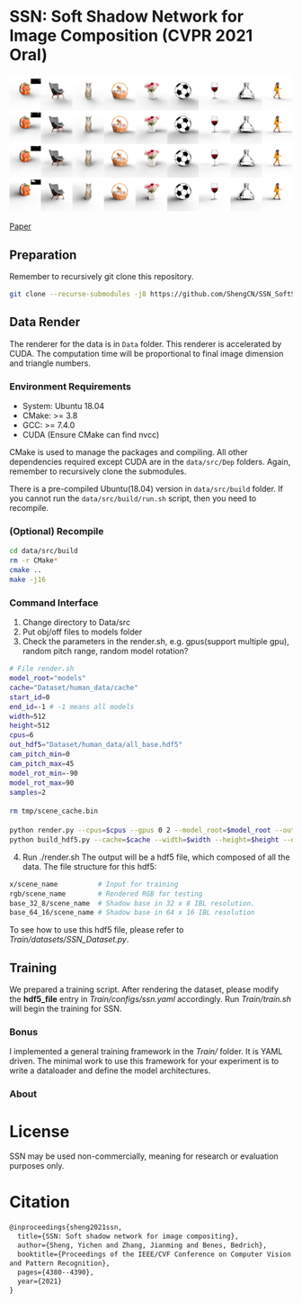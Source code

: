 # SSN: Soft Shadow Network for Image Composition (CVPR 2021 Oral)
![Results](imgs/main_teaser.png)

[Paper](https://openaccess.thecvf.com/content/CVPR2021/papers/Sheng_SSN_Soft_Shadow_Network_for_Image_Compositing_CVPR_2021_paper.pdf)

## Preparation 
Remember to recursively git clone this repository. 
```Bash
git clone --recurse-submodules -j8 https://github.com/ShengCN/SSN_SoftShadowNet.git
```


## Data Render
The renderer for the data is in `Data` folder. This renderer is accelerated by CUDA. The computation time will be proportional to final image dimension and triangle numbers. 

### Environment Requirements
* System: Ubuntu 18.04
* CMake: >= 3.8
* GCC: >= 7.4.0
* CUDA (Ensure CMake can find nvcc)

CMake is used to manage the packages and compiling. All other dependencies required except CUDA are in the `data/src/Dep` folders. Again, remember to recursively clone the submodules. 

There is a pre-compiled Ubuntu(18.04) version in `data/src/build` folder. If you cannot run the `data/src/build/run.sh` script, then you need to recompile. 

### (Optional) Recompile 
```Bash
cd data/src/build
rm -r CMake*
cmake ..
make -j16
```

### Command Interface
1. Change directory to Data/src
2. Put obj/off files to models folder 
3. Check the parameters in the render.sh, e.g. gpus(support multiple gpu), random pitch range, random model rotation?

``` Bash
# File render.sh
model_root="models"
cache="Dataset/human_data/cache"
start_id=0
end_id=-1 # -1 means all models
width=512
height=512
cpus=6
out_hdf5="Dataset/human_data/all_base.hdf5"
cam_pitch_min=0
cam_pitch_max=45
model_rot_min=-90
model_rot_max=90
samples=2

rm tmp/scene_cache.bin

python render.py --cpus=$cpus --gpus 0 2 --model_root=$model_root --out_folder=$cache --start_id=$start_id --end_id=$end_id --width=$width --height=$height --samples=$samples --cam_pitch_min=$cam_pitch_min --cam_pitch_max=$cam_pitch_max --model_rot_min=$model_rot_min --model_rot_max=$model_rot_max &&
python build_hdf5.py --cache=$cache --width=$width --height=$height --out_hdf5=$out_hdf5
```
4. Run ./render.sh
The output will be a hdf5 file, which composed of all the data. The file structure for this hdf5: 

``` Bash
x/scene_name          # Input for training    
rgb/scene_name        # Rendered RGB for testing
base_32_8/scene_name  # Shadow base in 32 x 8 IBL resolution. 
base_64_16/scene_name # Shadow base in 64 x 16 IBL resolution
```
To see how to use this hdf5 file, please refer to *Train/datasets/SSN_Dataset.py*.

## Training
We prepared a training script. After rendering the dataset, please modify the **hdf5_file** entry in *Train/configs/ssn.yaml* accordingly. Run *Train/train.sh* will begin the training for SSN.

### Bonus
I implemented a general training framework in the *Train/* folder. It is YAML driven. The minimal work to use this framework for your experiment is to write a dataloader and define the model architectures. 

### About 
# License
SSN may be used non-commercially, meaning for research or evaluation purposes only. 

# Citation
```
@inproceedings{sheng2021ssn,
  title={SSN: Soft shadow network for image compositing},
  author={Sheng, Yichen and Zhang, Jianming and Benes, Bedrich},
  booktitle={Proceedings of the IEEE/CVF Conference on Computer Vision and Pattern Recognition},
  pages={4380--4390},
  year={2021}
}
```
